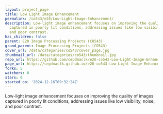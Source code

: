 ```yaml
---
layout: project_page
title: Low Light Image Enhancement
permalink: /co543/e20/Low-Light-Image-Enhancement/
description: Low-light image enhancement focuses on improving the quality of images
  captured in poorly lit conditions, addressing issues like low visibility, noise,
  and poor contrast.
has_children: false
parent: E20 Image Processing Projects (CO543)
grand_parent: Image Processing Projects (CO543)
cover_url: /data/categories/co543/cover_page.jpg
thumbnail_url: /data/categories/co543/thumbnail.jpg
repo_url: https://github.com/cepdnaclk/e20-co543-Low-Light-Image-Enhancement
page_url: https://cepdnaclk.github.io/e20-co543-Low-Light-Image-Enhancement
forks: 5
watchers: 0
stars: 0
started_on: '2024-12-16T09:32:24Z'
---
```


Low-light image enhancement focuses on improving the quality of images captured in poorly lit conditions, addressing issues like low visibility, noise, and poor contrast.